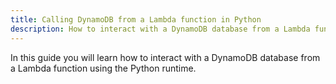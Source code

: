 ```yaml
---
title: Calling DynamoDB from a Lambda function in Python
description: How to interact with a DynamoDB database from a Lambda function in Python
---
```


In this guide you will learn how to interact with a DynamoDB database from a Lambda function using the Python runtime.

